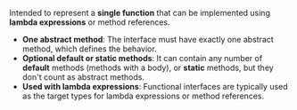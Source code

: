 Intended to represent a **single function** that can be implemented using **lambda expressions** or method references.

- **One abstract method**: The interface must have exactly one abstract method, which defines the behavior.
- **Optional default or static methods**: It can contain any number of **default** methods (methods with a body), or **static** methods, but they don't count as abstract methods.
- **Used with lambda expressions**: Functional interfaces are typically used as the target types for lambda expressions or method references.
